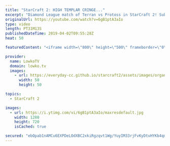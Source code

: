 ```yaml
---
title: "StarCraft 2: HIGH TEMPLAR CRINGE..."
excerpt: "Diamond League match of Terran vs Protoss in StarCraft 2! Subscribe for more videos: http://lowko.tv/youtube More StarCraft 2 casts: https://bit.ly/2HS9Qm6  If you have an awesome replay of StarCraft 2 that you think is worth casting, you can send it to replays@lowko.tv.  Check out Lowko merchandise:"
originalUrl: https://youtube.com/watch?v=6gB1ptA3aIo
type: video
length: PT31M13S
publishedDateTime: 2019-04-02T09:55:28Z
heat: 50

featuredContent: "<iframe width=\"800\" height=\"500\" frameborder=\"0\" src=\"https://www.youtube.com/embed/6gB1ptA3aIo\" allow=\"accelerometer; autoplay; encrypted-media; gyroscope; picture-in-picture\" allowfullscreen></iframe>"

provider:
  name: LowkoTV
  domain: lowko.tv
  images:
    - url: https://everyday-cc.github.io/starcraft2/assets/images/organizations/lowko.tv-50x50.jpg
      width: 50
      height: 50

topics:
  - StarCraft 2

images:
  - url: https://i.ytimg.com/vi/6gB1ptA3aIo/maxresdefault.jpg
    width: 1280
    height: 720
    isCached: true

secured: "ebOpab1nAMCu6EXPDeLOdXBC2xkiRgzqvt1Wg/YuyIM33rjFvKyDtvHYKb4qngrY7D5k00faQ236nCSVemAw6pBBnr19mhj2m56JxprNMoKjzVG0E6nST2nskicXUJQ5CWtI3W4sDOWxBN+ZJsBiRVUhnezcgsg9p/zMP1J4lRPMP98pTAb9s32aRJZrc1sH+ev179EMNbIAsf0vgrg84R56PoMRmADXGJ+4A6iXlMxTmB2MbQNNXMc/7TcGSMJ+5sZB2PnOBWrjxUzS1Zp8CiCYOE/EMfbfORpieVoRmW5SpZ2VNPcJnCPrwdTTpeaxY2TmEOo+eqeGD/zqu0/njPcM8TkdE+1YttHpSvVy4Mr27cCVTxXQY4jiCgMJBzUT2WxZ6W/85WF4XsnEIIT6xp5BP/dkEjhc90rCyzWzKWE=;85Ay4mxDr930mSYA6F6EGA=="
---
```


